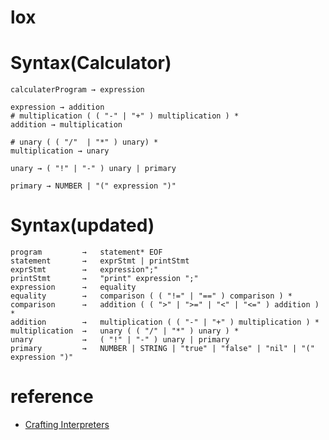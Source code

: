 # lox

# Syntax(Calculator)

```shell
calculaterProgram → expression

expression → addition
# multiplication ( ( "-" | "+" ) multiplication ) *
addition → multiplication

# unary ( ( "/"  | "*" ) unary) *
multiplication → unary

unary → ( "!" | "-" ) unary | primary

primary → NUMBER | "(" expression ")"

```


# Syntax(updated)
```shell
program         →   statement* EOF
statement       →   exprStmt | printStmt
exprStmt        →   expression";"
printStmt       →   "print" expression ";"
expression      →   equality
equality        →   comparison ( ( "!=" | "==" ) comparison ) *
comparison      →   addition ( ( ">" | ">=" | "<" | "<=" ) addition ) *
addition        →   multiplication ( ( "-" | "+" ) multiplication ) *
multiplication  →   unary ( ( "/" | "*" ) unary ) *
unary           →   ( "!" | "-" ) unary | primary
primary         →   NUMBER | STRING | "true" | "false" | "nil" | "(" expression ")"
```



# reference
+ [Crafting Interpreters](http://www.craftinginterpreters.com/)